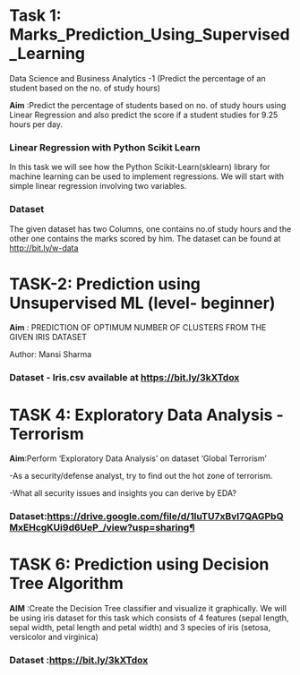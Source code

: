 # Task 1: Marks_Prediction_Using_Supervised_Learning
Data Science and Business Analytics -1 (Predict the percentage of an student based on the no. of study hours)

__Aim__ :Predict the percentage of students based on no. of study hours using Linear Regression and also predict the score if a student studies for 9.25 hours per day.

### Linear Regression with Python Scikit Learn

In this task we will see how the Python Scikit-Learn(sklearn) library for machine learning can be used to implement regressions. We will start with simple linear regression involving two variables.

### Dataset

The given dataset has two Columns, one contains no.of study hours and the other one contains the marks scored by him. The dataset can be found at http://bit.ly/w-data

# TASK-2: Prediction using Unsupervised ML (level- beginner)
__Aim__ : PREDICTION OF OPTIMUM NUMBER OF CLUSTERS FROM THE GIVEN IRIS DATASET

Author: Mansi Sharma
### Dataset - Iris.csv available at https://bit.ly/3kXTdox




# TASK 4: Exploratory Data Analysis - Terrorism
__Aim__:Perform ‘Exploratory Data Analysis’ on dataset ‘Global Terrorism’

-As a security/defense analyst, try to find out the hot zone of terrorism.

-What all security issues and insights you can derive by EDA?

### Dataset:https://drive.google.com/file/d/1luTU7xBvI7QAGPbQMxEHcgKUi9d6UeP_/view?usp=sharing¶


# TASK 6: Prediction using Decision Tree Algorithm

__AIM__ :Create the Decision Tree classifier and visualize it graphically.
We will be using iris dataset for this task which consists of 4 features (sepal length, sepal width, petal length and petal width) and 3 species of iris (setosa, versicolor and virginica)

### Dataset :https://bit.ly/3kXTdox
